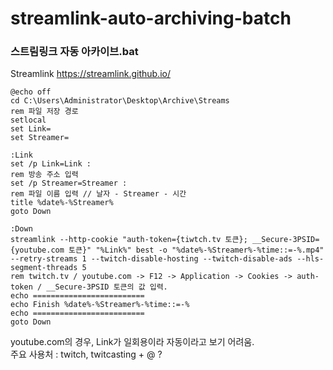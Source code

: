 # streamlink-auto-archiving-batch
### 스트림링크 자동 아카이브.bat

Streamlink
https://streamlink.github.io/

```batch
@echo off
cd C:\Users\Administrator\Desktop\Archive\Streams
rem 파일 저장 경로
setlocal
set Link=
set Streamer=

:Link
set /p Link=Link : 
rem 방송 주소 입력
set /p Streamer=Streamer : 
rem 파일 이름 입력 // 날자 - Streamer - 시간
title %date%-%Streamer%
goto Down

:Down
streamlink --http-cookie "auth-token={tiwtch.tv 토큰}; __Secure-3PSID={youtube.com 토큰}" "%Link%" best -o "%date%-%Streamer%-%time::=-%.mp4" --retry-streams 1 --twitch-disable-hosting --twitch-disable-ads --hls-segment-threads 5
rem twitch.tv / youtube.com -> F12 -> Application -> Cookies -> auth-token / __Secure-3PSID 토큰의 값 입력.
echo =========================
echo Finish %date%-%Streamer%-%time::=-%
echo =========================
goto Down
```

youtube.com의 경우, Link가 일회용이라 자동이라고 보기 어려움.  
주요 사용처 : twitch, twitcasting + @ ?
